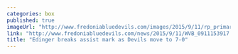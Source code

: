 ```yaml
---
categories: box
published: true
imageUrl: "http://www.fredoniabluedevils.com/images/2015/9/11/rp_primary_DiChristopher_4145.JPG"
link: "http://www.fredoniabluedevils.com/news/2015/9/11/WVB_0911153917.aspx"
title: "Edinger breaks assist mark as Devils move to 7-0"
---
```



